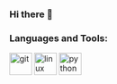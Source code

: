 ### Hi there 👋

<h3 align="left">Languages and Tools:</h3>
<p align="left"> </a> <img src="https://www.vectorlogo.zone/logos/git-scm/git-scm-icon.svg" alt="git" width="40" height="40"/> </a> <img src="https://devicons.github.io/devicon/devicon.git/icons/linux](https://github.com/devicons/devicon/tree/master/icons/linux/linux-original.svg" alt="linux" width="40" height="40"/>  </a> <img src="https://devicons.github.io/devicon/devicon.git/icons/python/python-original.svg" alt="python" width="40" height="40"/> </a> </p>
